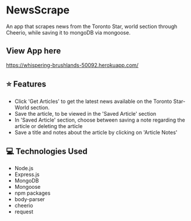 # NewsScrape

An app that scrapes news from the Toronto Star, world section through Cheerio, while saving it to mongoDB via mongoose.

## View App here
https://whispering-brushlands-50092.herokuapp.com/ 


## :star: Features
* Click 'Get Articles' to get the latest news available on the Toronto Star- World section.
* Save the article, to be viewed in the 'Saved Article' section
* In 'Saved Article' section, choose between saving a note regarding the article or deleting the article
* Save a title and notes about the article by clicking on 'Article Notes'

## :computer: Technologies Used
* Node.js
* Express.js
* MongoDB
* Mongoose
* npm packages
* body-parser
* cheerio
* request

